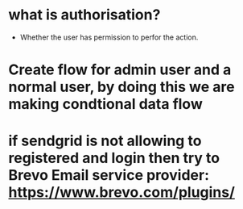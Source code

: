# what is authorisation?

  - Whether the user has permission to perfor the action.

# Create flow for admin user and a normal user, by doing this we are making condtional data flow

# if sendgrid is not allowing to registered and login then try to Brevo Email service provider: https://www.brevo.com/plugins/
